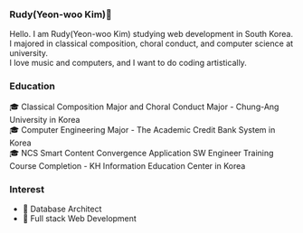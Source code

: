 ### Rudy(Yeon-woo Kim)👋

Hello. I am Rudy(Yeon-woo Kim) studying web development in South Korea.     
I majored in classical composition, choral conduct, and computer science at university.     
I love music and computers, and I want to do coding artistically.    

### Education

🎓 Classical Composition Major and Choral Conduct Major - Chung-Ang University in Korea     
🎓 Computer Engineering Major - The Academic Credit Bank System in Korea    
🎓 NCS Smart Content Convergence Application SW Engineer Training Course Completion - KH Information Education Center in Korea    

### Interest
* 🌱 Database Architect
* 🌱 Full stack Web Development


<!--
**ehdqkd616/ehdqkd616** is a ✨ _special_ ✨ repository because its `README.md` (this file) appears on your GitHub profile.

Here are some ideas to get you started:

- 🔭 I’m currently working on ...
- 🌱 I’m currently learning ...
- 👯 I’m looking to collaborate on ...
- 🤔 I’m looking for help with ...
- 💬 Ask me about ...
- 📫 How to reach me: ...
- 😄 Pronouns: ...
- ⚡ Fun fact: ...
-->
